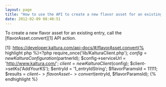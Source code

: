 ```yaml
---
layout: page
title: "How to use the API to create a new flavor asset for an existing entry"
date: 2012-02-09 08:40:51
---
```


To create a new flavor asset for an existing entry, call the [flavorAsset.convert][1] API action.

 [1]: https://developer.kaltura.com/api-docs/#/flavorAsset.convert{% highlight php %}<?php require\_once('lib/KalturaClient.php'); $config = new KalturaConfiguration($partnerId); $config->serviceUrl = 'http://www.kaltura.com/'; $client = new KalturaClient($config); $client->setKs('AddYourKS'); $entryId = '1\_entryIdString'; $flavorParamsId = 11111; $results = $client->flavorAsset->convert($entryId, $flavorParamsId); {% endhighlight %}
